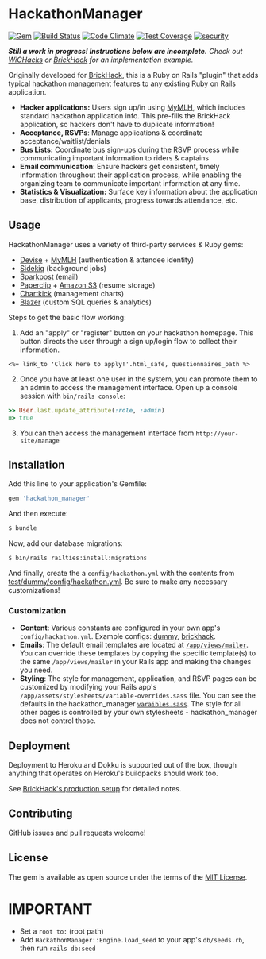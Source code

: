 # HackathonManager

[![Gem](https://img.shields.io/gem/v/hackathon_manager.svg)](https://rubygems.org/gems/hackathon_manager/)
[![Build Status](https://travis-ci.org/codeRIT/hackathon_manager.svg?branch=master)](https://travis-ci.org/codeRIT/hackathon_manager)
[![Code Climate](https://codeclimate.com/github/codeRIT/hackathon_manager/badges/gpa.svg)](https://codeclimate.com/github/codeRIT/hackathon_manager)
[![Test Coverage](https://codeclimate.com/github/codeRIT/hackathon_manager/badges/coverage.svg)](https://codeclimate.com/github/codeRIT/hackathon_manager/coverage)
[![security](https://hakiri.io/github/codeRIT/hackathon_manager/master.svg)](https://hakiri.io/github/codeRIT/hackathon_manager/master)

***Still a work in progress! Instructions below are incomplete.** Check out [WiCHacks](https://github.com/Women-in-Computing-at-RIT/wichacks.io) or [BrickHack](https://github.com/codeRIT/brickhack.io) for an implementation example.*

Originally developed for [BrickHack](https://github.com/codeRIT/brickhack.io), this is a Ruby on Rails "plugin" that adds typical hackathon management features to any existing Ruby on Rails application.

* **Hacker applications:** Users sign up/in using [MyMLH](https://my.mlh.io/), which includes standard hackathon application info. This pre-fills the BrickHack application, so hackers don't have to duplicate information!
* **Acceptance, RSVPs**: Manage applications & coordinate acceptance/waitlist/denials
* **Bus Lists:** Coordinate bus sign-ups during the RSVP process while communicating important information to riders & captains
* **Email communication**: Ensure hackers get consistent, timely information throughout their application process, while enabling the organizing team to communicate important information at any time.
* **Statistics & Visualization:** Surface key information about the application base, distribution of applicants, progress towards attendance, etc.

## Usage

HackathonManager uses a variety of third-party services & Ruby gems:

* [Devise](https://github.com/plataformatec/devise) + [MyMLH](https://my.mlh.io/) (authentication & attendee identity)
* [Sidekiq](https://github.com/mperham/sidekiq) (background jobs)
* [Sparkpost](https://www.sparkpost.com/) (email)
* [Paperclip](https://github.com/thoughtbot/paperclip) + [Amazon S3](https://aws.amazon.com/s3/) (resume storage)
* [Chartkick](http://chartkick.com/) (management charts)
* [Blazer](https://github.com/ankane/blazer) (custom SQL queries & analytics)

Steps to get the basic flow working:

1. Add an "apply" or "register" button on your hackathon homepage. This button directs the user through a sign up/login flow to collect their information.
```erb
<%= link_to 'Click here to apply!'.html_safe, questionnaires_path %>
```

2. Once you have at least one user in the system, you can promote them to an admin to access the management interface. Open up a console session with `bin/rails console`:
```ruby
>> User.last.update_attribute(:role, :admin)
=> true
```

3. You can then access the management interface from `http://your-site/manage`

## Installation

Add this line to your application's Gemfile:

```ruby
gem 'hackathon_manager'
```

And then execute:
```bash
$ bundle
```

Now, add our database migrations:
```bash
$ bin/rails railties:install:migrations
```

And finally, create the a `config/hackathon.yml` with the contents from [test/dummy/config/hackathon.yml](test/dummy/config/hackathon.yml). Be sure to make any necessary customizations!

### Customization

* **Content**: Various constants are configured in your own app's `config/hackathon.yml`. Example configs: [dummy]([test/dummy/config/hackathon.yml](test/dummy/config/hackathon.yml)), [brickhack](https://github.com/codeRIT/brickhack.io/blob/develop/config/hackathon.yml).
* **Emails**: The default email templates are located at [`/app/views/mailer`](https://github.com/codeRIT/brickhack.io/tree/develop/app/views/mailer). You can override these templates by copying the specific template(s) to the same `/app/views/mailer` in your Rails app and making the changes you need.
* **Styling**: The style for management, application, and RSVP pages can be customized by modifying your Rails app's `/app/assets/stylesheets/variable-overrides.sass` file. You can see the defaults in the hackathon_manager [`varaibles.sass`](https://github.com/codeRIT/hackathon_manager/blob/master/app/assets/stylesheets/variables.sass). The style for all other pages is controlled by your own stylesheets - hackathon_manager does not control those.

## Deployment

Deployment to Heroku and Dokku is supported out of the box, though anything that operates on Heroku's buildpacks should work too.

See [BrickHack's production setup](https://github.com/codeRIT/brickhack.io/wiki/Production-Environment-Setup) for detailed notes.

## Contributing

GitHub issues and pull requests welcome!

## License
The gem is available as open source under the terms of the [MIT License](http://opensource.org/licenses/MIT).


# IMPORTANT

* Set a `root to:` (root path)
* Add `HackathonManager::Engine.load_seed` to your app's `db/seeds.rb`, then run `rails db:seed`
